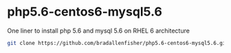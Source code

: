# php5.6-centos6-mysql5.6
One liner to install php 5.6 and mysql 5.6 on RHEL 6 architecture

```bash
git clone https://github.com/bradallenfisher/php5.6-centos6-mysql5.6.git; cd php5.6-centos6-mysql5.6; chmod 700 install.sh; chmod 700 post-install.sh; chown vagrant post-install.sh; mv post-install.sh /home/vagrant/; ./install.sh; cd /home/vagrant/;./post-install.sh
```
